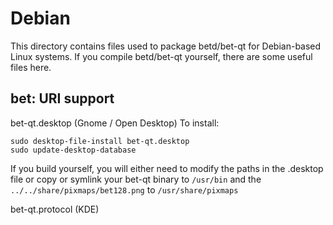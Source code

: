 
Debian
====================
This directory contains files used to package betd/bet-qt
for Debian-based Linux systems. If you compile betd/bet-qt yourself, there are some useful files here.

## bet: URI support ##


bet-qt.desktop  (Gnome / Open Desktop)
To install:

	sudo desktop-file-install bet-qt.desktop
	sudo update-desktop-database

If you build yourself, you will either need to modify the paths in
the .desktop file or copy or symlink your bet-qt binary to `/usr/bin`
and the `../../share/pixmaps/bet128.png` to `/usr/share/pixmaps`

bet-qt.protocol (KDE)

